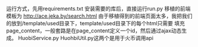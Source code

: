 运行方式，先用requirements.txt 安装需要的库后，直接运行run.py
移植的前端模板为 http://ace.jeka.by/search.html
由于移植得到的前端页面太多，我把我们的放到/template/used目录下，template/used目录下的每个html只需要
填充page_content，一般套路是在page_content定义一个id，然后通过ajax动态生成。
HuobiService.py HuohbiUtil.py这两个是用于火币调用api
